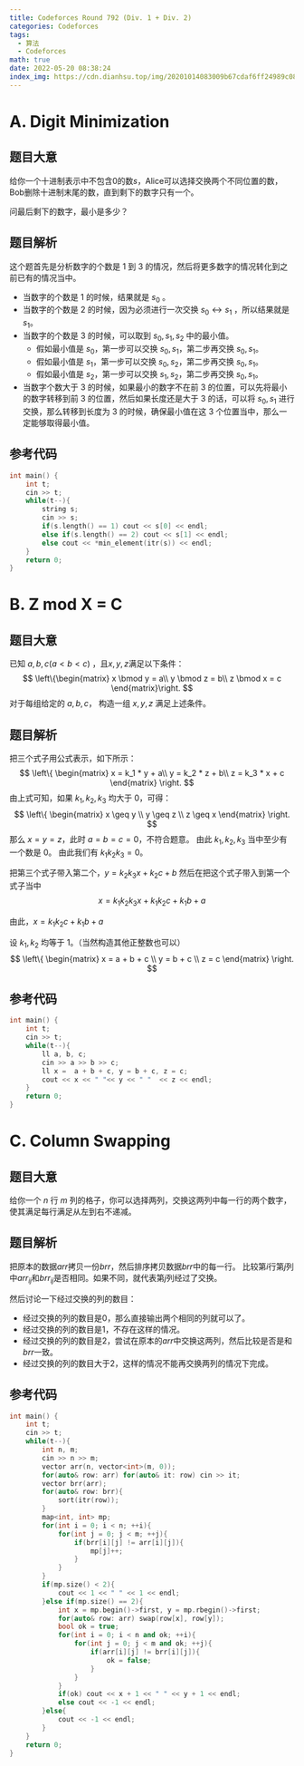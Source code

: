 ```yaml
---
title: Codeforces Round 792 (Div. 1 + Div. 2)
categories: Codeforces
tags:
  - 算法
  - Codeforces
math: true
date: 2022-05-20 08:38:24
index_img: https://cdn.dianhsu.top/img/20201014083009b67cdaf6ff24989c08d58f9eadfd1bb0.jpg.h700.jpg
---
```



# A. Digit Minimization
## 题目大意
给你一个十进制表示中不包含$0$的数$s$，Alice可以选择交换两个不同位置的数，Bob删除十进制末尾的数，直到剩下的数字只有一个。

问最后剩下的数字，最小是多少？
## 题目解析
这个题首先是分析数字的个数是 $1$ 到 $3$ 的情况，然后将更多数字的情况转化到之前已有的情况当中。

- 当数字的个数是 $1$ 的时候，结果就是 $s_0$ 。
- 当数字的个数是 $2$ 的时候，因为必须进行一次交换 $s_0 \leftrightarrow s_1$ ，所以结果就是 $s_1$。
- 当数字的个数是 $3$ 的时候，可以取到 $s_0, s_1, s_2$ 中的最小值。
  - 假如最小值是 $s_0$，第一步可以交换 $s_0, s_1$，第二步再交换 $s_0, s_1$。
  - 假如最小值是 $s_1$，第一步可以交换 $s_0, s_2$，第二步再交换 $s_0, s_1$。
  - 假如最小值是 $s_2$，第一步可以交换 $s_1, s_2$，第二步再交换 $s_0, s_1$。
- 当数字个数大于 $3$ 的时候，如果最小的数字不在前 $3$ 的位置，可以先将最小的数字转移到前 $3$ 的位置，然后如果长度还是大于 $3$ 的话，可以将 $s_0, s_1$ 进行交换，那么转移到长度为 $3$ 的时候，确保最小值在这 $3$ 个位置当中，那么一定能够取得最小值。

## 参考代码
```cpp
int main() {
    int t;
    cin >> t;
    while(t--){
        string s;
        cin >> s;
        if(s.length() == 1) cout << s[0] << endl;
        else if(s.length() == 2) cout << s[1] << endl;
        else cout << *min_element(itr(s)) << endl;
    }
    return 0;
}
```

# B. Z mod X = C
## 题目大意
已知 $a, b, c (a < b < c)$ ，且$x, y, z$满足以下条件：
$$
\left\{\begin{matrix}
x \bmod y = a\\ 
y \bmod z = b\\
z \bmod x = c
\end{matrix}\right.
$$
对于每组给定的 $a, b, c$， 构造一组 $x, y, z$ 满足上述条件。

## 题目解析
把三个式子用公式表示，如下所示：
$$
\left\{
\begin{matrix}
x = k_1 * y + a\\
y = k_2 * z + b\\
z = k_3 * x + c
\end{matrix}
\right.
$$
由上式可知，如果 $k_1, k_2, k_3$ 均大于 $0$，可得：
$$
\left\{
\begin{matrix}
x \geq y \\
y \geq z \\
z \geq x
\end{matrix}
\right.
$$
那么 $x = y = z$，此时 $a = b = c = 0$，不符合题意。
由此 $k_1, k_2, k_3$ 当中至少有一个数是 $0$。
由此我们有 $k_1k_2k_3 = 0$。

把第三个式子带入第二个，$y = k_2k_3x + k_2c + b$
然后在把这个式子带入到第一个式子当中
$$x = k_1k_2k_3x + k_1k_2c + k_1b + a$$

由此，$x = k_1k_2c + k_1b + a$

设 $k_1, k_2$ 均等于 $1$。（当然构造其他正整数也可以）
$$
\left\{
\begin{matrix}
x = a + b + c \\
y = b + c \\
z = c
\end{matrix}
\right.
$$

## 参考代码
```cpp
int main() {
    int t;
    cin >> t;
    while(t--){
        ll a, b, c;
        cin >> a >> b >> c;
        ll x =  a + b + c, y = b + c, z = c;
        cout << x << " "<< y << " "  << z << endl; 
    }
    return 0;
}
```

# C. Column Swapping
## 题目大意
给你一个 $n$ 行 $m$ 列的格子，你可以选择两列，交换这两列中每一行的两个数字，使其满足每行满足从左到右不递减。
## 题目解析
把原本的数据$arr$拷贝一份$brr$，然后排序拷贝数据$brr$中的每一行。
比较第$i$行第$j$列中$arr_{ij}$和$brr_{ij}$是否相同。如果不同，就代表第$j$列经过了交换。

然后讨论一下经过交换的列的数目：

- 经过交换的列的数目是$0$，那么直接输出两个相同的列就可以了。
- 经过交换的列的数目是$1$，不存在这样的情况。
- 经过交换的列的数目是$2$，尝试在原本的$arr$中交换这两列，然后比较是否是和$brr$一致。
- 经过交换的列的数目大于$2$，这样的情况不能再交换两列的情况下完成。

## 参考代码
```cpp
int main() {
    int t;
    cin >> t;
    while(t--){
        int n, m;
        cin >> n >> m;
        vector arr(n, vector<int>(m, 0));
        for(auto& row: arr) for(auto& it: row) cin >> it;
        vector brr(arr);
        for(auto& row: brr){
            sort(itr(row));
        }
        map<int, int> mp;
        for(int i = 0; i < n; ++i){
            for(int j = 0; j < m; ++j){
                if(brr[i][j] != arr[i][j]){
                    mp[j]++;
                }
            }
        }
        if(mp.size() < 2){
            cout << 1 << " " << 1 << endl;
        }else if(mp.size() == 2){
            int x = mp.begin()->first, y = mp.rbegin()->first;
            for(auto& row: arr) swap(row[x], row[y]);
            bool ok = true;
            for(int i = 0; i < n and ok; ++i){
                for(int j = 0; j < m and ok; ++j){
                    if(arr[i][j] != brr[i][j]){
                        ok = false;
                    }
                }
            }
            if(ok) cout << x + 1 << " " << y + 1 << endl;
            else cout << -1 << endl;
        }else{
            cout << -1 << endl;
        }
    }
    return 0;
}
```